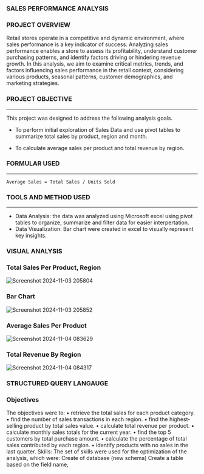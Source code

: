 ### SALES PERFORMANCE ANALYSIS 

### PROJECT OVERVIEW


Retail stores operate in a competitive and dynamic environment, where sales performance is a key indicator of success. Analyzing sales performance enables a store to assess its profitability, understand customer purchasing patterns, and identify factors driving or hindering revenue growth. In this analysis, we aim to examine critical metrics, trends, and factors influencing sales performance in the retail context, considering various products, seasonal patterns, customer demographics, and marketing strategies.

 ### PROJECT OBJECTIVE
---
This project was designed to address the following analysis goals.

- To perform initial exploration of Sales Data and use pivot tables to summarize total sales by product, region and month.

- To calculate average sales per product and total revenue by region.

### FORMULAR USED
---
```
Average Sales = Total Sales / Units Sold
```

### TOOLS AND METHOD USED
---
- Data Analysis: the data was analyzed using Microsoft excel using pivot tables to organize, summarize and filter data for easier interpertation.
- Data Visualization: Bar chart were created in excel to visually represent key insights.

### VISUAL ANALYSIS
### Total Sales Per Product, Region

![Screenshot 2024-11-03 205804](https://github.com/user-attachments/assets/abbd5cfd-68e1-4637-b7e9-12ac996e7955)

### Bar Chart
![Screenshot 2024-11-03 205852](https://github.com/user-attachments/assets/c6d4e275-05fd-4d64-b043-cf6501fe88bd)

### Average Sales Per Product

![Screenshot 2024-11-04 083629](https://github.com/user-attachments/assets/8e4adce3-4752-4dd7-9f52-454785de6092)

### Total Revenue By Region

![Screenshot 2024-11-04 084317](https://github.com/user-attachments/assets/d512d431-3684-4619-b32d-b9e312dde604)



### STRUCTURED QUERY LANGAUGE
### Objectives
The objectives were to: 
•	retrieve the total sales for each product category. 
•	find the number of sales transactions in each region. 
•	find the highest-selling product by total sales value. 
•	calculate total revenue per product. 
•	calculate monthly sales totals for the current year. 
•	find the top 5 customers by total purchase amount. 
•	calculate the percentage of total sales contributed by each region. 
•	identify products with no sales in the last quarter. 
Skills:
The set of skills were used for the optimization of the analysis, which were:
Create of database (new schema)
Create a table based on the field name,

























